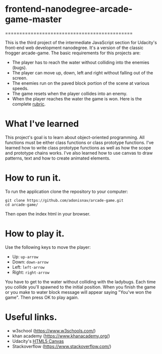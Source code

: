 # frontend-nanodegree-arcade-game-master
=============================================

This is the third project of the intermediate JavaScript section for Udacity's front-end web development nanodegree. It's a version of the classic frogger arcade-game. The basic requirements for this projects are:
- The player has to reach the water without colliding into the enemies (bugs).
- The player can move up, down, left and right without falling out of the screen.
- The enemies run on the paved block portion of the scene at various speeds.
- The game resets when the player collides into an enemy.
- When the player reaches the water the game is won.
Here is the complete [rubric](https://review.udacity.com/#!/projects/2696458597/rubric).

# What I've learned
This project's goal is to learn about object-oriented programming. All functions must be either class functions or class prototype functions.
I've learned how to write class prototype functions as well as how the scope and prototype chains works.
I've also learned how to use canvas to draw patterns, text and how to create animated elements.

# How to run it.
To run the application clone the repository to your computer:
```
git clone https://github.com/adonisnav/arcade-game.git
cd arcade-game/
```
Then open the index html in your browser.

# How to play it.
Use the following keys to move the player:
- Up: `up-arrow`
- Down: `down-arrow`
- Left: `left-arrow`
- Right: `right-arrow`

You have to get to the water without colliding with the ladybugs. Each time you collide you'll spawned to the initial position. When you finish the game or you make to water block message will appear saying "You've won the game". Then press OK to play again.

# Useful links.
- w3school (https://www.w3schools.com/)
- khan academy (https://www.khanacademy.org/)
- Udacity's [HTML5 Canvas](https://www.udacity.com/course/html5-canvas--ud292)
- Stackoverflow (https://www.stackoverflow.com/)

